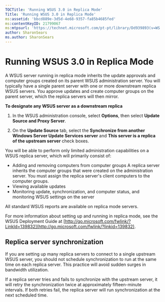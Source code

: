 ```yaml
---
TOCTitle: 'Running WSUS 3.0 in Replica Mode'
Title: 'Running WSUS 3.0 in Replica Mode'
ms:assetid: 'bbcd889e-3d5d-4e68-9357-fa85b4685fed'
ms:contentKeyID: 21799067
ms:mtpsurl: 'https://technet.microsoft.com/pt-pt/library/Dd939893(v=WS.10)'
author: SharonSears
ms.author: SharonSears
---
```


Running WSUS 3.0 in Replica Mode
================================

A WSUS server running in replica mode inherits the update approvals and computer groups created on its parent WSUS administration server. You will typically have a single parent server with one or more downstream replica WSUS servers. You approve updates and create computer groups on the parent server, which the replica servers will then mirror.

**To designate any WSUS server as a downstream replica**
1.  In the WSUS administration console, select **Options**, then select **Update Source and Proxy Server**.

2.  On the **Update Source** tab, select the **Synchronize from another Windows Server Update Services server** and **This server is a replica of the upstream server** check boxes.

You will be able to perform only limited administration capabilities on a WSUS replica server, which will primarily consist of:

-   Adding and removing computers from computer groups
    A replica server inherits the computer groups that were created on the administration server. You must assign the replica server's client computers to the computer groups.
-   Viewing available updates
-   Monitoring update, synchronization, and computer status, and monitoring WSUS settings on the server

All standard WSUS reports are available on replica mode servers.

For more information about setting up and running in replica mode, see the WSUS Deployment Guide at [http://go.microsoft.com/fwlink/?LinkId=139832](http://go.microsoft.com/fwlink/?linkid=139832).

Replica server synchronization
------------------------------

If you are setting up many replica servers to connect to a single upstream WSUS server, you should not schedule synchronization to run at the same time on each replica server. This practice will avoid sudden surges in bandwidth utilization.

If a replica server tries and fails to synchronize with the upstream server, it will retry the synchronization twice at approximately fifteen-minute intervals. If both retries fail, the replica server will run synchronization at the next scheduled time.
